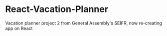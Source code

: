 # React-Vacation-Planner
Vacation planner project 2 from General Assembly's SEIFR, now re-creating app on React 
